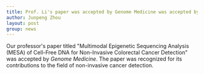 ```yaml
---
title: Prof. Li's paper was accepted by Genome Medicine was accepted by *Genome Medicine* 
author: Junpeng Zhou
layout: post
group: news
---
```

Our professor's paper titled "Multimodal Epigenetic Sequencing Analysis (MESA) of Cell-Free DNA for Non-Invasive Colorectal Cancer Detection" was accepted by *Genome Medicine*. The paper was recognized for its contributions to the field of non-invasive cancer detection.  
